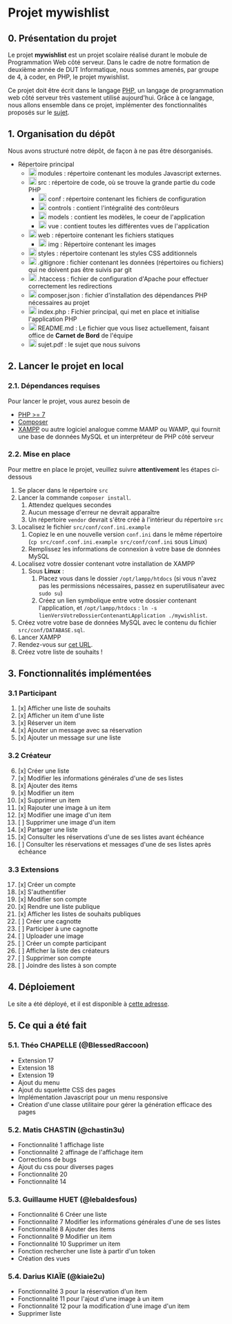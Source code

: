[PHP]: https://www.php.net/docs.php
[SUJET]: https://github.com/Lebaldesfous/mywishlist/blob/main/sujet.pdf
[SITE]: https://mywishlist.jeufore-api.fr

# Projet mywishlist

## 0. Présentation du projet

Le projet **mywishlist** est un projet scolaire réalisé durant le mobule de Programmation Web côté serveur. Dans le cadre de notre formation de deuxième année de DUT Informatique, nous sommes amenés, par groupe de 4, à coder, en PHP, le projet mywishlist.

Ce projet doit être écrit dans le langage [PHP], un langage de programmation web côté serveur très vastement utilisé aujourd'hui. Grâce à ce langage, nous allons ensemble dans ce projet, implémenter des fonctionnalités proposés sur le [sujet][SUJET].

## 1. Organisation du dépôt

Nous avons structuré notre dépôt, de façon à ne pas être désorganisés.

* Répertoire principal
    * <img src="https://cdn1.iconfinder.com/data/icons/folders-41/24/folder_directory_open-512.png" alt="dossier " width="18"/> modules : répertoire contenant les modules Javascript externes.
    * <img src="https://cdn1.iconfinder.com/data/icons/folders-41/24/folder_directory_open-512.png" alt="dossier " width="18"/> src : répertoire de code, où se trouve la grande partie du code PHP
        * <img src="https://cdn1.iconfinder.com/data/icons/folders-41/24/folder_directory_open-512.png" alt="dossier " width="18"/> conf : répertoire contenant les fichiers de configuration
        * <img src="https://cdn1.iconfinder.com/data/icons/folders-41/24/folder_directory_open-512.png" alt="dossier " width="18"/> controls : contient l'intégralité des contrôleurs
        * <img src="https://cdn1.iconfinder.com/data/icons/folders-41/24/folder_directory_open-512.png" alt="dossier " width="18"/> models : contient les modèles, le coeur de l'application
        * <img src="https://cdn1.iconfinder.com/data/icons/folders-41/24/folder_directory_open-512.png" alt="dossier " width="18"/> vue : contient toutes les différentes vues de l'application
    * <img src="https://cdn1.iconfinder.com/data/icons/folders-41/24/folder_directory_open-512.png" alt="dossier " width="18"/> web : répertoire contenant les fichiers statiques
        * <img src="https://cdn1.iconfinder.com/data/icons/folders-41/24/folder_directory_open-512.png" alt="dossier " width="18"/> img : Répertoire contenant les images
    * <img src="https://cdn1.iconfinder.com/data/icons/folders-41/24/folder_directory_open-512.png" alt="dossier " width="18"/> styles : répertoire contenant les styles CSS additionnels
    - <img src="https://i.pinimg.com/originals/7f/d2/e4/7fd2e46b2da9819e667fb75caf475cf7.png" alt="fichier " width="18"/> .gitignore : fichier contenant les données (répertoires ou fichiers) qui ne doivent pas être suivis par git
    - <img src="https://i.pinimg.com/originals/7f/d2/e4/7fd2e46b2da9819e667fb75caf475cf7.png" alt="fichier " width="18"/> .htaccess : fichier de configuration d'Apache pour effectuer correctement les redirections
    - <img src="https://i.pinimg.com/originals/7f/d2/e4/7fd2e46b2da9819e667fb75caf475cf7.png" alt="fichier " width="18"/> composer.json : fichier d'installation des dépendances PHP nécessaires au projet
    - <img src="https://i.pinimg.com/originals/7f/d2/e4/7fd2e46b2da9819e667fb75caf475cf7.png" alt="fichier " width="18"/> index.php : Fichier principal, qui met en place et initialise l'application PHP
    - <img src="https://i.pinimg.com/originals/7f/d2/e4/7fd2e46b2da9819e667fb75caf475cf7.png" alt="fichier " width="18"/> README.md : Le fichier que vous lisez actuellement, faisant office de **Carnet de Bord** de l'équipe
    - <img src="https://i.pinimg.com/originals/7f/d2/e4/7fd2e46b2da9819e667fb75caf475cf7.png" alt="fichier " width="18"/> sujet.pdf : le sujet que nous suivons


## 2. Lancer le projet en local

### 2.1. Dépendances requises

Pour lancer le projet, vous aurez besoin de
- [PHP >= 7](https://www.php.net/downloads.php)
- [Composer](https://getcomposer.org/download/)
- [XAMPP](https://www.apachefriends.org/fr/download.html) ou autre logiciel analogue comme MAMP ou WAMP, qui fournit une base de données MySQL et un interpréteur de PHP côté serveur

### 2.2. Mise en place

Pour mettre en place le projet, veuillez suivre **attentivement** les étapes ci-dessous
1. Se placer dans le répertoire `src`
2. Lancer la commande `composer install`.
   1. Attendez quelques secondes
   2. Aucun message d'erreur ne devrait apparaître
   3. Un répertoire `vendor` devrait s'être créé à l'intérieur du répertoire `src`
3. Localisez le fichier `src/conf/conf.ini.example`
   1. Copiez le en une nouvelle version `conf.ini` dans le même répertoire (`cp src/conf.conf.ini.example src/conf/conf.ini` sous Linux)
   2. Remplissez les informations de connexion à votre base de données MySQL
4. Localisez votre dossier contenant votre installation de XAMPP
   1. Sous **Linux** :
      1. Placez vous dans le dossier `/opt/lampp/htdocs` (si vous n'avez pas les permissions nécessaires, passez en superutilisateur avec `sudo su`)
      2. Créez un lien symbolique entre votre dossier contenant l'application, et `/opt/lampp/htdocs` : `ln -s lienVersVotreDossierContenantLApplication ./mywishlist`.
5. Créez votre votre base de données MySQL avec le contenu du fichier `src/conf/DATABASE.sql`.
6. Lancer XAMPP
7. Rendez-vous sur [cet URL](http://localhost/mywishlist).
8. Créez votre liste de souhaits !


## 3. Fonctionnalités implémentées

### 3.1 Participant

1. [x] Afficher une liste de souhaits
2. [x] Afficher un item d'une liste
3. [x] Réserver un item
4. [x] Ajouter un message avec sa réservation
5. [x] Ajouter un message sur une liste

### 3.2 Créateur

6. [x] Créer une liste
7. [x] Modifier les informations générales d'une de ses listes
8. [x] Ajouter des items
9. [x] Modifier un item
10. [x] Supprimer un item
11. [x] Rajouter une image à un item
12. [x] Modifier une image d'un item
13. [ ] Supprimer une image d'un item
14. [x] Partager une liste
15. [x] Consulter les réservations d'une de ses listes avant échéance
16. [ ] Consulter les réservations et messages d'une de ses listes après échéance

### 3.3 Extensions

17. [x] Créer un compte
18. [x] S'authentifier
19. [x] Modifier son compte
20. [x] Rendre une liste publique
21. [x] Afficher les listes de souhaits publiques
22. [ ] Créer une cagnotte
23. [ ] Participer à une cagnotte
24. [ ] Uploader une image
25. [ ] Créer un compte participant
26. [ ] Afficher la liste des créateurs
27. [ ] Supprimer son compte
28. [ ] Joindre des listes à son compte


## 4. Déploiement

Le site a été déployé, et il est disponible à [cette adresse][SITE].

## 5. Ce qui a été fait

### 5.1. Théo CHAPELLE (@BlessedRaccoon)

- Extension 17
- Extension 18
- Extension 19
- Ajout du menu
- Ajout du squelette CSS des pages
- Implémentation Javascript pour un menu responsive
- Création d'une classe utilitaire pour gérer la génération efficace des pages

### 5.2. Matis CHASTIN (@chastin3u)

- Fonctionnalité 1 affichage liste
- Fonctionnalité 2 affinage de l'affichage item
- Corrections de bugs
- Ajout du css pour diverses pages
- Fonctionnalité 20
- Fonctionnalité 14

### 5.3. Guillaume HUET (@lebaldesfous)

- Fonctionnalité 6 Créer une liste
- Fonctionnalité 7 Modifier les informations générales d'une de ses listes
- Fonctionnalité 8 Ajouter des items
- Fonctionnalité 9 Modifier un item
- Fonctionnalité 10 Supprimer un item
- Fonction rechercher une liste à partir d'un token
- Création des vues 

### 5.4. Darius KIAÏE (@kiaie2u)

- Fonctionnalité 3 pour la réservation d'un item
- Fonctionnalité 11 pour l'ajout d'une image à un item
- Fonctionnalité 12 pour la modification d'une image d'un item
- Supprimer liste
